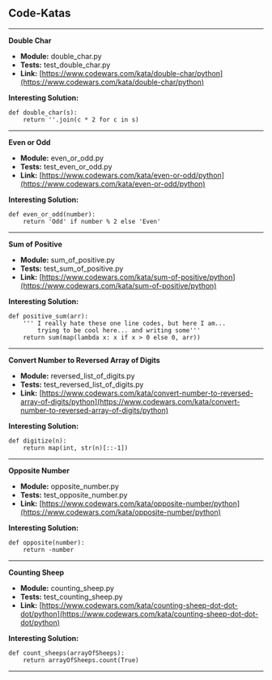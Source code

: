Code-Katas
----------

--------------------
**Double Char**
- **Module:** double_char.py
- **Tests:** test_double_char.py
- **Link:** [https://www.codewars.com/kata/double-char/python](https://www.codewars.com/kata/double-char/python)

**Interesting Solution:**
```
def double_char(s):
    return ''.join(c * 2 for c in s)
```

--------------------
**Even or Odd**
- **Module:** even_or_odd.py
- **Tests:** test_even_or_odd.py
- **Link:** [https://www.codewars.com/kata/even-or-odd/python](https://www.codewars.com/kata/even-or-odd/python)

**Interesting Solution:**
```
def even_or_odd(number):
    return 'Odd' if number % 2 else 'Even'
```

--------------------
**Sum of Positive**
- **Module:** sum_of_positive.py
- **Tests:** test_sum_of_positive.py
- **Link:** [https://www.codewars.com/kata/sum-of-positive/python](https://www.codewars.com/kata/sum-of-positive/python)

**Interesting Solution:**
```
def positive_sum(arr):
    ''' I really hate these one line codes, but here I am...
        trying to be cool here... and writing some'''
    return sum(map(lambda x: x if x > 0 else 0, arr))
```

--------------------
**Convert Number to Reversed Array of Digits**
- **Module:** reversed_list_of_digits.py
- **Tests:** test_reversed_list_of_digits.py
- **Link:** [https://www.codewars.com/kata/convert-number-to-reversed-array-of-digits/python](https://www.codewars.com/kata/convert-number-to-reversed-array-of-digits/python)

**Interesting Solution:**
```
def digitize(n):
    return map(int, str(n)[::-1])
```

--------------------
**Opposite Number**
- **Module:** opposite_number.py
- **Tests:** test_opposite_number.py
- **Link:** [https://www.codewars.com/kata/opposite-number/python](https://www.codewars.com/kata/opposite-number/python)

**Interesting Solution:**
```
def opposite(number):
    return -number
```

--------------------
**Counting Sheep**
- **Module:** counting_sheep.py
- **Tests:** test_counting_sheep.py
- **Link:** [https://www.codewars.com/kata/counting-sheep-dot-dot-dot/python](https://www.codewars.com/kata/counting-sheep-dot-dot-dot/python)

**Interesting Solution:**
```
def count_sheeps(arrayOfSheeps):
    return arrayOfSheeps.count(True)
```

--------------------